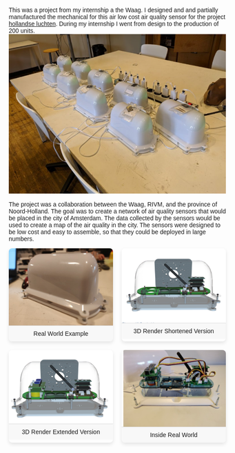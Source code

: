 This was a project from my internship a the Waag. I designed and and partially manufactured the mechanical for this air low cost air quality sensor for the project [hollandse luchten](https://hollandse-luchten.org/). During my internship I went from design to the production of 200 units. 
![alt text](image_21.png)

The project was a collaboration between the Waag, RIVM, and the province of Noord-Holland. The goal was to create a network of air quality sensors that would be placed in the city of Amsterdam. The data collected by the sensors would be used to create a map of the air quality in the city. The sensors were designed to be low cost and easy to assemble, so that they could be deployed in large numbers.

<!DOCTYPE html>
<html lang="en">
<head>
    <meta charset="UTF-8">
    <meta name="viewport" content="width=device-width, initial-scale=1.0">
    <title>Image Layout</title>
    <style>
        body {
            font-family: Arial, sans-serif;
            margin: 20px;
        }
        .container {
            display: flex;
            flex-wrap: wrap;
            gap: 20px;
        }
        .image-box {
            flex: 1 1 calc(50% - 20px);
            box-shadow: 0 4px 8px rgba(0, 0, 0, 0.1);
            border-radius: 8px;
            overflow: hidden;
            text-align: center;
        }
        .image-box img {
            width: 100%;
            height: auto;
            display: block;
        }
        .caption {
            padding: 10px;
            background-color: #f8f8f8;
            border-top: 1px solid #ddd;
        }
    </style>
</head>
<body>
    <div class="container">
        <div class="image-box">
            <img src="image_16.png" alt="real world example">
            <div class="caption">Real World Example</div>
        </div>
        <div class="image-box">
            <img src="image_17.png" alt="3d render shortened version">
            <div class="caption">3D Render Shortened Version</div>
        </div>
        <div class="image-box">
            <img src="image_18.png" alt="3d render extended version">
            <div class="caption">3D Render Extended Version</div>
        </div>
        <div class="image-box">
            <img src="image_20.png" alt="Inside real world">
            <div class="caption">Inside Real World</div>
        </div>
    </div>
</body>
</html>